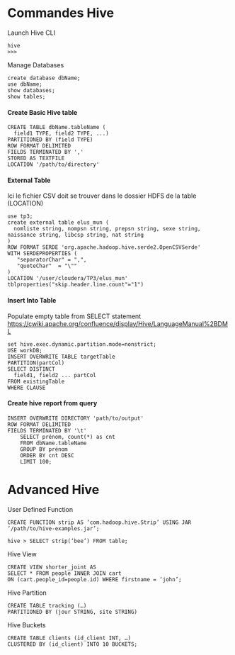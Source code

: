 # Commandes Hive

Launch Hive CLI
```
hive
>>>
```

Manage Databases
```
create database dbName;
use dbName;
show databases;
show tables;
```

#### Create Basic Hive table
```
CREATE TABLE dbName.tableName (
  field1 TYPE, field2 TYPE, ...)
PARTITIONED BY (field TYPE)
ROW FORMAT DELIMITED
FIELDS TERMINATED BY ','
STORED AS TEXTFILE
LOCATION '/path/to/directory'
```

#### External Table
Ici le fichier CSV doit se trouver dans le dossier HDFS de la table (LOCATION)
```
use tp3;
create external table elus_mun (
  nomliste string, nompsn string, prepsn string, sexe string, naissance string, libcsp string, nat string
)
ROW FORMAT SERDE 'org.apache.hadoop.hive.serde2.OpenCSVSerde'
WITH SERDEPROPERTIES (
   "separatorChar" = ",",
   "quoteChar" 	= "\""
)
LOCATION '/user/cloudera/TP3/elus_mun'
tblproperties("skip.header.line.count"="1")
```

#### Insert Into Table
Populate empty table from SELECT statement
https://cwiki.apache.org/confluence/display/Hive/LanguageManual%2BDML
```
set hive.exec.dynamic.partition.mode=nonstrict;
USE workDB;
INSERT OVERWRITE TABLE targetTable
PARTITION(partCol)
SELECT DISTINCT
  field1, field2 ... partCol
FROM existingTable
WHERE CLAUSE
```

#### Create hive report from query
```
INSERT OVERWRITE DIRECTORY 'path/to/output'
ROW FORMAT DELIMITED
FIELDS TERMINATED BY '\t'
	SELECT prénom, count(*) as cnt
	FROM dbName.tableName
	GROUP BY prénom 
	ORDER BY cnt DESC
	LIMIT 100;
```


# Advanced Hive

User Defined Function
```
CREATE FUNCTION strip AS ‘com.hadoop.hive.Strip’ USING JAR ‘/path/to/hive-examples.jar’;

hive > SELECT strip(‘bee’) FROM table;
```


Hive View
```
CREATE VIEW shorter_joint AS
SELECT * FROM people INNER JOIN cart
ON (cart.people_id=people.id) WHERE firstname = ‘john’;
```

Hive Partition
```
CREATE TABLE tracking (…)
PARTITIONED BY (jour STRING, site STRING)
```

Hive Buckets
```
CREATE TABLE clients (id_client INT, …)
CLUSTERED BY (id_client) INTO 10 BUCKETS;
```
